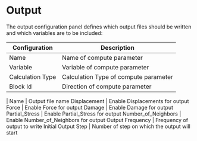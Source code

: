 <!--
SPDX-FileCopyrightText: 2023 PeriHub <https://github.com/PeriHub/PeriHub>

SPDX-License-Identifier: Apache-2.0
-->

# Output

The output configuration panel defines which output files should be written and which variables are to be included:

| Configuration    | Description                           |
| ---------------- | ------------------------------------- |
| Name             | Name of compute parameter             |
| Variable         | Variable of compute parameter         |
| Calculation Type | Calculation Type of compute parameter |
| Block Id         | Direction of compute parameter        |

|
Name | Output file name
Displacement | Enable Displacements for output
Force | Enable Force for output
Damage | Enable Damage for output
Partial_Stress | Enable Partial_Stress for output
Number_of_Neighbors | Enable Number_of_Neighbors for output
Output Frequency | Frequency of output to write
Initial Output Step | Number of step on which the output will start
